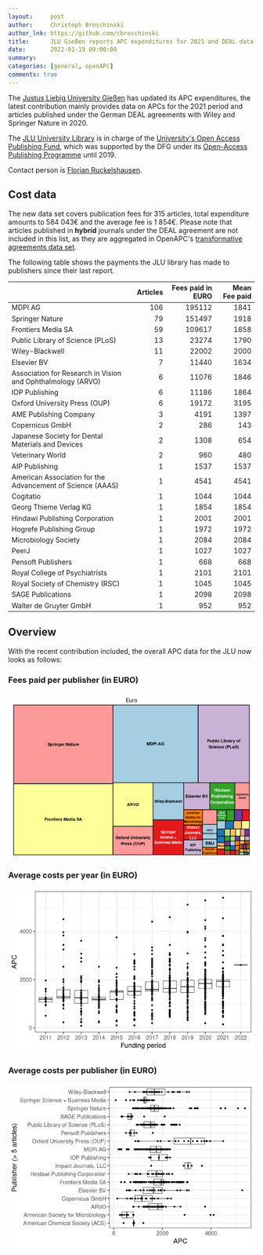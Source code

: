 ```yaml
---
layout:     post
author:     Christoph Broschinski
author_lnk: https://github.com/cbroschinski
title:      JLU Gießen reports APC expenditures for 2021 and DEAL data for 2020
date:       2022-01-19 09:00:00
summary:    
categories: [general, openAPC]
comments: true
---
```





The [Justus Liebig University Gießen](https://www.uni-giessen.de/cms/welcome?set_language=en) has updated its APC expenditures, the latest contribution mainly provides data on APCs for the 2021 period and articles published under the German DEAL agreements with Wiley and Springer Nature in 2020.

The [JLU University Library](https://www.uni-giessen.de/ub/en?set_language=en) is in charge of the [University's Open Access Publishing Fund](https://www.uni-giessen.de/ub/en/digitales-publizieren-en/openaccess-en/oafonds-en?set_language=en), which was supported by the DFG under its [Open-Access Publishing Programme](https://www.dfg.de/en/research_funding/programmes/infrastructure/lis/open_access/infrastructure_funding/index.html#4) until 2019.

Contact person is [Florian Ruckelshausen](mailto:openaccess@bibsys.uni-giessen.de).

## Cost data



The new data set covers publication fees for 315 articles, total expenditure amounts to 584 043€ and the average fee is 1 854€. Please note that articles published in **hybrid** journals under the DEAL agreement are not included in this list, as they are aggregated in OpenAPC's [transformative agreements data set](https://github.com/OpenAPC/openapc-de/tree/master/data/transformative_agreements).

The following table shows the payments the JLU library has made to publishers since their last report.


|                                                            | Articles| Fees paid in EURO| Mean Fee paid|
|:-----------------------------------------------------------|--------:|-----------------:|-------------:|
|MDPI AG                                                     |      106|            195112|          1841|
|Springer Nature                                             |       79|            151497|          1918|
|Frontiers Media SA                                          |       59|            109617|          1858|
|Public Library of Science (PLoS)                            |       13|             23274|          1790|
|Wiley-Blackwell                                             |       11|             22002|          2000|
|Elsevier BV                                                 |        7|             11440|          1634|
|Association for Research in Vision and Ophthalmology (ARVO) |        6|             11076|          1846|
|IOP Publishing                                              |        6|             11186|          1864|
|Oxford University Press (OUP)                               |        6|             19172|          3195|
|AME Publishing Company                                      |        3|              4191|          1397|
|Copernicus GmbH                                             |        2|               286|           143|
|Japanese Society for Dental Materials and Devices           |        2|              1308|           654|
|Veterinary World                                            |        2|               960|           480|
|AIP Publishing                                              |        1|              1537|          1537|
|American Association for the Advancement of Science (AAAS)  |        1|              4541|          4541|
|Cogitatio                                                   |        1|              1044|          1044|
|Georg Thieme Verlag KG                                      |        1|              1854|          1854|
|Hindawi Publishing Corporation                              |        1|              2001|          2001|
|Hogrefe Publishing Group                                    |        1|              1972|          1972|
|Microbiology Society                                        |        1|              2084|          2084|
|PeerJ                                                       |        1|              1027|          1027|
|Pensoft Publishers                                          |        1|               668|           668|
|Royal College of Psychiatrists                              |        1|              2101|          2101|
|Royal Society of Chemistry (RSC)                            |        1|              1045|          1045|
|SAGE Publications                                           |        1|              2098|          2098|
|Walter de Gruyter GmbH                                      |        1|               952|           952|

## Overview

With the recent contribution included, the overall APC data for the JLU now looks as follows:

### Fees paid per publisher (in EURO)

![plot of chunk tree_giessen_2022_01_19_full](/figure/tree_giessen_2022_01_19_full-1.png)

###  Average costs per year (in EURO)

![plot of chunk box_giessen_2022_01_19_year_full](/figure/box_giessen_2022_01_19_year_full-1.png)

###  Average costs per publisher (in EURO)

![plot of chunk box_giessen_2022_01_19_publisher_full](/figure/box_giessen_2022_01_19_publisher_full-1.png)
